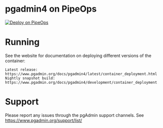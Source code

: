 # pgadmin4 on PipeOps


[![Deploy on PipeOps](https://pub-a1fbf367a4cd458487cfa3f29154ac93.r2.dev/Default.png)]()


# Running

See the website for documentation on deploying different versions of the container:

    Latest release: https://www.pgadmin.org/docs/pgadmin4/latest/container_deployment.html
    Nightly snapshot build: https://www.pgadmin.org/docs/pgadmin4/development/container_deployment.html



# Support

Please report any issues through the pgAdmin support channels. See https://www.pgadmin.org/support/list/
